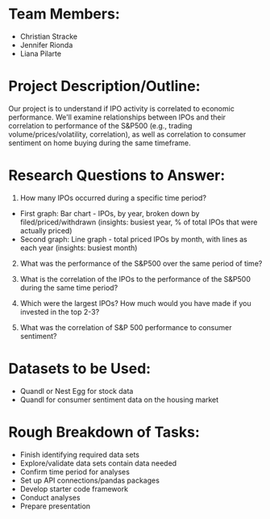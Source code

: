 # Team Members:
- Christian Stracke
- Jennifer Rionda
- Liana Pilarte

# Project Description/Outline:
Our project is to understand if IPO activity is correlated to economic performance. We'll examine relationships between IPOs and their correlation to performance of the S&P500 (e.g., trading volume/prices/volatility, correlation), as well as correlation to consumer sentiment on home buying during the same timeframe.

# Research Questions to Answer:
1. How many IPOs occurred during a specific time period?
 - First graph: Bar chart - IPOs, by year, broken down by filed/priced/withdrawn (insights: busiest year, % of total IPOs that were actually priced)
 - Second graph: Line graph - total priced IPOs by month, with lines as each year (insights: busiest month)
 
2. What was the performance of the S&P500 over the same period of time?

 
3. What is the correlation of the IPOs to the performance of the S&P500 during the same time period?
 
4. Which were the largest IPOs? How much would you have made if you invested in the top 2-3?

5. What was the correlation of S&P 500 performance to consumer sentiment?

# Datasets to be Used:
- Quandl or Nest Egg for stock data
- Quandl for consumer sentiment data on the housing market

# Rough Breakdown of Tasks:
- Finish identifying required data sets
- Explore/validate data sets contain data needed
- Confirm time period for analyses
- Set up API connections/pandas packages
- Develop starter code framework
- Conduct analyses
- Prepare presentation
